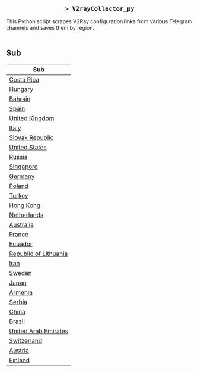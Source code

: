 <h3 align="center">
    <samp>&gt; V2rayCollector_py</samp>
</h3>

This Python script scrapes V2Ray configuration links from various Telegram channels and saves them by region.
<br>
<br>
## Sub
| Sub |
|-----|
| [Costa Rica](https://raw.githubusercontent.com/freetomaid/Vxray-country/main/sub/Costa%20Rica/config.txt) |
| [Hungary](https://raw.githubusercontent.com/freetomaid/Vxray-country/main/sub/Hungary/config.txt) |
| [Bahrain](https://raw.githubusercontent.com/freetomaid/Vxray-country/main/sub/Bahrain/config.txt) |
| [Spain](https://raw.githubusercontent.com/freetomaid/Vxray-country/main/sub/Spain/config.txt) |
| [United Kingdom](https://raw.githubusercontent.com/freetomaid/Vxray-country/main/sub/United%20Kingdom/config.txt) |
| [Italy](https://raw.githubusercontent.com/freetomaid/Vxray-country/main/sub/Italy/config.txt) |
| [Slovak Republic](https://raw.githubusercontent.com/freetomaid/Vxray-country/main/sub/Slovak%20Republic/config.txt) |
| [United States](https://raw.githubusercontent.com/freetomaid/Vxray-country/main/sub/United%20States/config.txt) |
| [Russia](https://raw.githubusercontent.com/freetomaid/Vxray-country/main/sub/Russia/config.txt) |
| [Singapore](https://raw.githubusercontent.com/freetomaid/Vxray-country/main/sub/Singapore/config.txt) |
| [Germany](https://raw.githubusercontent.com/freetomaid/Vxray-country/main/sub/Germany/config.txt) |
| [Poland](https://raw.githubusercontent.com/freetomaid/Vxray-country/main/sub/Poland/config.txt) |
| [Turkey](https://raw.githubusercontent.com/freetomaid/Vxray-country/main/sub/Turkey/config.txt) |
| [Hong Kong](https://raw.githubusercontent.com/freetomaid/Vxray-country/main/sub/Hong%20Kong/config.txt) |
| [Netherlands](https://raw.githubusercontent.com/freetomaid/Vxray-country/main/sub/Netherlands/config.txt) |
| [Australia](https://raw.githubusercontent.com/freetomaid/Vxray-country/main/sub/Australia/config.txt) |
| [France](https://raw.githubusercontent.com/freetomaid/Vxray-country/main/sub/France/config.txt) |
| [Ecuador](https://raw.githubusercontent.com/freetomaid/Vxray-country/main/sub/Ecuador/config.txt) |
| [Republic of Lithuania](https://raw.githubusercontent.com/freetomaid/Vxray-country/main/sub/Republic%20of%20Lithuania/config.txt) |
| [Iran](https://raw.githubusercontent.com/freetomaid/Vxray-country/main/sub/Iran/config.txt) |
| [Sweden](https://raw.githubusercontent.com/freetomaid/Vxray-country/main/sub/Sweden/config.txt) |
| [Japan](https://raw.githubusercontent.com/freetomaid/Vxray-country/main/sub/Japan/config.txt) |
| [Armenia](https://raw.githubusercontent.com/freetomaid/Vxray-country/main/sub/Armenia/config.txt) |
| [Serbia](https://raw.githubusercontent.com/freetomaid/Vxray-country/main/sub/Serbia/config.txt) |
| [China](https://raw.githubusercontent.com/freetomaid/Vxray-country/main/sub/China/config.txt) |
| [Brazil](https://raw.githubusercontent.com/freetomaid/Vxray-country/main/sub/Brazil/config.txt) |
| [United Arab Emirates](https://raw.githubusercontent.com/freetomaid/Vxray-country/main/sub/United%20Arab%20Emirates/config.txt) |
| [Switzerland](https://raw.githubusercontent.com/freetomaid/Vxray-country/main/sub/Switzerland/config.txt) |
| [Austria](https://raw.githubusercontent.com/freetomaid/Vxray-country/main/sub/Austria/config.txt) |
| [Finland](https://raw.githubusercontent.com/freetomaid/Vxray-country/main/sub/Finland/config.txt) |























































































































































































































































































































































































































































































































































































































































































































































































































































































































































































































































































































































































































































































































































































































































































































































































































































































































































































































































































































































































































































































































































































































































































































































































































































































































































































































































































































































































































































































































































































































































































































































































































































































































































































































































































































































































































































































































































































































































































































































































































































































































































































































































